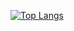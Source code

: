 [![Top Langs](https://github-readme-stats.vercel.app/api/top-langs/?username=ArianFiroozi&layout=compact&card_width=350&langs_count=8&hide=css,html,jupyter,%20notebook,javascript,tex,Assembly,Makefile,Java,Perl,Jasmin,SCSS&theme=synthwave)](https://github.com/anuraghazra/github-readme-stats)

<!--
**ArianFiroozi/ArianFiroozi** is a ✨ _special_ ✨ repository because its `README.md` (this file) appears on your GitHub profile.

Here are some ideas to get you started:

- 🔭 I’m currently working on ...
- 🌱 I’m currently learning ...
- 👯 I’m looking to collaborate on ...
- 🤔 I’m looking for help with ...
- 💬 Ask me about ...
- 📫 How to reach me: ...
- 😄 Pronouns: ...
- ⚡ Fun fact: ...
-->
